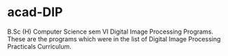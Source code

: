 # acad-DIP
B.Sc (H) Computer Science sem VI Digital Image Processing Programs.
These are the programs which were in the list of Digital Image Processing Practicals Curriculum.

